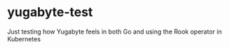 # yugabyte-test

Just testing how Yugabyte feels in both Go and using the Rook operator in Kubernetes
